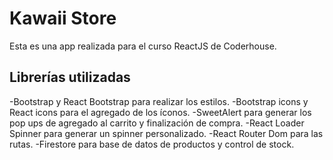 # Kawaii Store

Esta es una app realizada para el curso ReactJS de Coderhouse.
## Librerías utilizadas

-Bootstrap y React Bootstrap para realizar los estilos.
-Bootstrap icons y React icons para el agregado de los íconos.
-SweetAlert para generar los pop ups de agregado al carrito y finalización de compra.
-React Loader Spinner para generar un spinner personalizado.
-React Router Dom para las rutas.
-Firestore para base de datos de productos y control de stock.